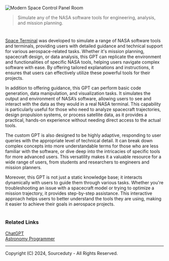 ![Modern Space Control Panel Room](https://github.com/user-attachments/assets/fb7360a4-2197-4efc-ac4e-de37375578b6)

> Simulate any of the NASA software tools for engineering, analysis, and mission planning.

#

[Space Terminal](https://chatgpt.com/g/g-yzdtWTqi4-space-terminal) was developed to simulate a range of NASA software tools and terminals, providing users with detailed guidance and technical support for various aerospace-related tasks. Whether it's mission planning, spacecraft design, or data analysis, this GPT can replicate the environment and functionalities of specific NASA tools, helping users navigate complex software with ease. By offering tailored explanations and instructions, it ensures that users can effectively utilize these powerful tools for their projects.

In addition to offering guidance, this GPT can perform basic code generation, data manipulation, and visualization tasks. It simulates the output and environment of NASA’s software, allowing users to see and interact with the data as they would in a real NASA terminal. This capability is particularly useful for those who need to analyze spacecraft trajectories, design propulsion systems, or process satellite data, as it provides a practical, hands-on experience without needing direct access to the actual tools.

The custom GPT is also designed to be highly adaptive, responding to user queries with the appropriate level of technical detail. It can break down complex concepts into more understandable terms for those who are less familiar with the software, or dive deep into the intricacies of specific tools for more advanced users. This versatility makes it a valuable resource for a wide range of users, from students and researchers to engineers and mission planners.

Moreover, this GPT is not just a static knowledge base; it interacts dynamically with users to guide them through various tasks. Whether you're troubleshooting an issue with a spacecraft model or trying to optimize a mission trajectory, it provides step-by-step assistance. This interactive approach helps users to better understand the tools they are using, making it easier to achieve their goals in aerospace projects.

#
### Related Links

[ChatGPT](https://github.com/sourceduty/ChatGPT)
<br>
[Astronomy Programmer](https://chatgpt.com/g/g-s5n0NJp1J-astronomy-programmer)

***
Copyright (C) 2024, Sourceduty - All Rights Reserved.
